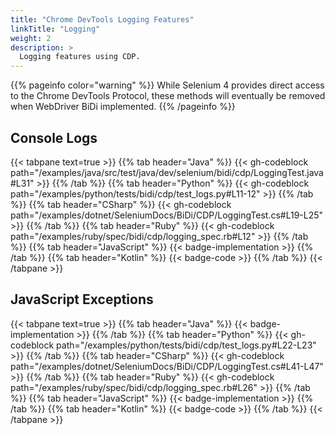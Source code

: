 ```yaml
---
title: "Chrome DevTools Logging Features"
linkTitle: "Logging"
weight: 2
description: >
  Logging features using CDP.
---
```


{{% pageinfo color="warning" %}}
While Selenium 4 provides direct access to the Chrome DevTools Protocol, these
methods will eventually be removed when WebDriver BiDi implemented.
{{% /pageinfo %}}


## Console Logs

{{< tabpane text=true >}}
{{% tab header="Java" %}}
{{< gh-codeblock path="/examples/java/src/test/java/dev/selenium/bidi/cdp/LoggingTest.java#L31" >}}
{{% /tab %}}
{{% tab header="Python" %}}
{{< gh-codeblock path="/examples/python/tests/bidi/cdp/test_logs.py#L11-12" >}}
{{% /tab %}}
{{% tab header="CSharp" %}}
{{< gh-codeblock path="/examples/dotnet/SeleniumDocs/BiDi/CDP/LoggingTest.cs#L19-L25" >}}
{{% /tab %}}
{{% tab header="Ruby" %}}
{{< gh-codeblock path="/examples/ruby/spec/bidi/cdp/logging_spec.rb#L12" >}}
{{% /tab %}}
{{% tab header="JavaScript" %}}
{{< badge-implementation >}}
{{% /tab %}}
{{% tab header="Kotlin" %}}
{{< badge-code >}}
{{% /tab %}}
{{< /tabpane >}}

## JavaScript Exceptions

{{< tabpane text=true >}}
{{% tab header="Java" %}}
{{< badge-implementation >}}
{{% /tab %}}
{{% tab header="Python" %}}
{{< gh-codeblock path="/examples/python/tests/bidi/cdp/test_logs.py#L22-L23" >}}
{{% /tab %}}
{{% tab header="CSharp" %}}
{{< gh-codeblock path="/examples/dotnet/SeleniumDocs/BiDi/CDP/LoggingTest.cs#L41-L47" >}}
{{% /tab %}}
{{% tab header="Ruby" %}}
{{< gh-codeblock path="/examples/ruby/spec/bidi/cdp/logging_spec.rb#L26" >}}
{{% /tab %}}
{{% tab header="JavaScript" %}}
{{< badge-implementation >}}
{{% /tab %}}
{{% tab header="Kotlin" %}}
{{< badge-code >}}
{{% /tab %}}
{{< /tabpane >}}
